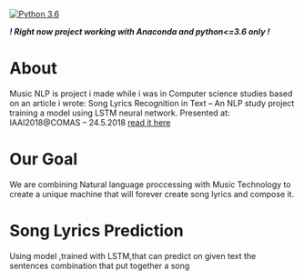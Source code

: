 [![Python 3.6](https://img.shields.io/badge/python-3.6-blue.svg)](https://www.python.org/downloads/release/python-360/)

***! Right now project working with Anaconda and python<=3.6 only !***

# About

Music NLP is project i made while i was in Computer science studies based on an article i wrote: 
Song Lyrics Recognition in Text – An NLP study project training a model using LSTM neural network. Presented at: IAAI2018@COMAS – 24.5.2018 [read it here]( https://drive.google.com/file/d/1_AGl7DFCTYgxtXV3OOUohG8l7C10YWIb/view?usp=sharing)

# Our Goal

We are combining Natural language proccessing with Music Technology to create a unique machine that will forever create song lyrics 
and compose it.

# Song Lyrics Prediction
Using model ,trained with LSTM,that can predict on given text the sentences combination that put together a song 
